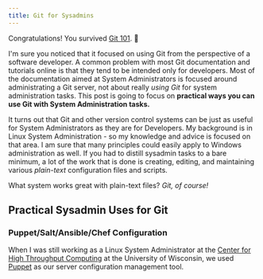 ```yaml
---
title: Git for Sysadmins
---
```


Congratulations! You survived [Git 101](/2018/04/09/git-101.html). :tada:

I'm sure you noticed that it focused on using Git from the perspective of a
software developer. A common problem with most Git documentation and tutorials
online is that they tend to be intended only for developers. Most of the
documentation aimed at System Administrators is focused around administrating
a Git server, not about really *using Git* for system administration tasks. This
post is going to focus on **practical ways you can use Git with System
Administration tasks.**

It turns out that Git and other version control systems can be just as useful
for System Administrators as they are for Developers. My background is in Linux
System Administration - so my knowledge and advice is focused on that area. I am
sure that many principles could easily apply to Windows administration as well.
If you had to distill sysadmin tasks to a bare minimum, a lot of the work that
is done is creating, editing, and maintaining various *plain-text* configuration
files and scripts.

What system works great with plain-text files? *Git, of course!*

## Practical Sysadmin Uses for Git

### Puppet/Salt/Ansible/Chef Configuration
When I was still working as a Linux System Administrator at the
[Center for High Throughput Computing](http://chtc.cs.wisc.edu/) at the
University of Wisconsin, we used [Puppet](https://puppet.com/) as our server
configuration management tool.
